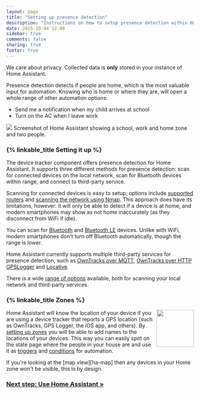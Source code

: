 ```yaml
---
layout: page
title: "Setting up presence detection"
description: "Instructions on how to setup presence detection within Home Assistant."
date: 2015-10-04 12:08
sidebar: true
comments: false
sharing: true
footer: true
---
```


<p class='note'>
We care about privacy. Collected data is <b>only</b> stored in your instance of Home Assistant.
</p>

Presence detection detects if people are home, which is the most valuable input for automation. Knowing who is home or where they are, will open a whole range of other automation options:

- Send me a notification when my child arrives at school
- Turn on the AC when I leave work

<p class='img'>
<img src='/images/screenshots/map.png' />
Screenshot of Home Assistant showing a school, work and home zone and two people.
</p>

### {% linkable_title Setting it up %}

The device tracker component offers presence detection for Home Assistant. It supports three different methods for presence detection: scan for connected devices on the local network, scan for Bluetooth devices within range, and connect to third-party service.

Scanning for connected devices is easy to setup; options include [supported routers][routers] and [scanning the network using Nmap][nmap]. This approach does have its limitations, however: it will only be able to detect if a device is at home, and modern smartphones may show as not home inaccurately (as they disconnect from WiFi if idle).

You can scan for [Bluetooth][ha-bluetooth] and [Bluetooth LE][ha-bluetooth-le] devices. Unlike with WiFi, modern smartphones don't turn off Bluetooth automatically, though the range is lower.

Home Assistant currently supports multiple third-party services for presence detection, such as [OwnTracks over MQTT][ha-owntracks-mqtt], [OwnTracks over HTTP][ha-owntracks-http] [GPSLogger][ha-gpslogger] and [Locative][ha-locative].

There is a wide [range of options][ha-presence] available, both for scanning your local network and third-party services.

### {% linkable_title Zones %}

<img src='/images/screenshots/badges-zone.png' style='float: right; margin-left: 8px; height: 100px;'>

Home Assistant will know the location of your device if you are using a device tracker that reports a GPS location (such as OwnTracks, GPS Logger, the iOS app, and others). By [setting up zones][zone] you will be able to add names to the locations of your devices. This way you can easily spot on the state page where the people in your house are and use it as [triggers][trigger] and [conditions][condition] for automation.

<p class='note'>
If you're looking at the [map view][ha-map] then any devices in your Home zone won't be visible, this is by design.
</p>

[routers]: /components/#presence-detection
[nmap]: /components/device_tracker.nmap_tracker/
[ha-bluetooth]: /components/device_tracker.bluetooth_tracker/
[ha-bluetooth-le]: /components/device_tracker.bluetooth_le_tracker/
[ha-owntracks-mqtt]: /components/device_tracker.owntracks/
[ha-owntracks-http]: /components/device_tracker.owntracks_http/
[ha-locative]: /components/device_tracker.locative/
[ha-gpslogger]: /components/device_tracker.gpslogger/
[ha-presence]: /components/#presence-detection
[mqtt-self]: /components/mqtt/#run-your-own
[mqtt-cloud]: /components/mqtt/#cloudmqtt
[zone]: /components/zone/
[trigger]: /getting-started/automation-trigger/#zone-trigger
[condition]: /getting-started/automation-condition/#zone-condition
[ha-map]: /components/map/

### [Next step: Use Home Assistant &raquo;](/getting-started/use/)
